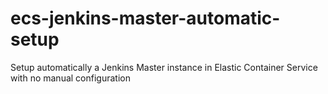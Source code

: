 # ecs-jenkins-master-automatic-setup
Setup automatically a Jenkins Master instance in Elastic Container Service with no manual configuration
